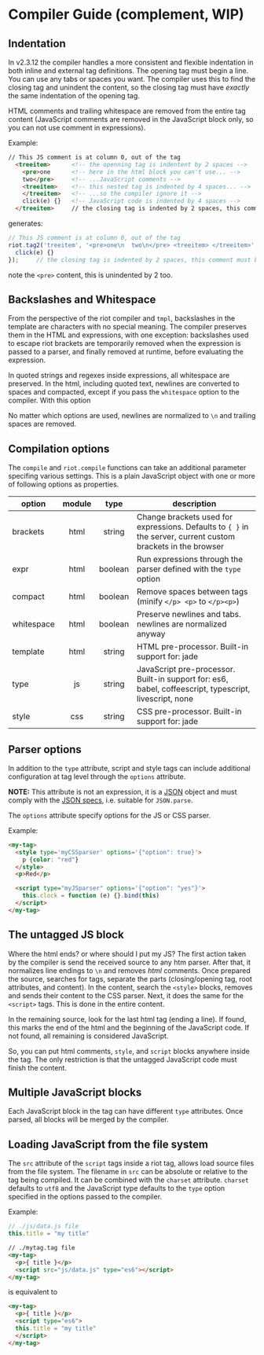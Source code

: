 # Compiler Guide (complement, WIP)

## Indentation

In v2.3.12 the compiler handles a more consistent and flexible indentation in both inline and external tag definitions.
The opening tag must begin a line. You can use any tabs or spaces you want. The compiler uses this to find the closing tag and unindent the content, so the closing tag must have _exactly_ the same indentation of the opening tag.

HTML comments and trailing whitespace are removed from the entire tag content (JavaScript comments are removed in the JavaScript block only, so you can not use comment in expressions).

Example:
```html
// This JS comment is at column 0, out of the tag
  <treeitem>      <!-- the openning tag is indentent by 2 spaces -->
    <pre>one      <!-- here in the html block you can't use... -->
    two</pre>     <!-- ...JavaScript comments -->
    <treeitem>    <!-- this nested tag is indented by 4 spaces... -->
    </treeitem>   <!-- ...so the compiler ignore it -->
    click(e) {}   <!-- JavaScript code is indented by 4 spaces -->
  </treeitem>     // the closing tag is indented by 2 spaces, this comment must be JS
```

generates:
```js
// This JS comment is at column 0, out of the tag
riot.tag2('treeitem', '<pre>one\n  two\n</pre> <treeitem> </treeitem>', '', '', function(opts) {
  click(e) {}
});     // the closing tag is indented by 2 spaces, this comment must be JS
```
note the `<pre>` content, this is unindented by 2 too.

## Backslashes and Whitespace

From the perspective of the riot compiler and `tmpl`, backslashes in the template are characters with no special meaning. The compiler preserves them in the HTML and expressions, with one exception: backslashes used to escape riot brackets are temporarily removed when the expression is passed to a parser, and finally removed at runtime, before evaluating the expression.

In quoted strings and regexes inside expressions, all whitespace are preserved.
In the html, including quoted text, newlines are converted to spaces and compacted, except if you pass the `whitespace` option to the compiler. With this option

No matter which options are used, newlines are normalized to `\n` and trailing spaces are removed.

## Compilation options

The `compile` and `riot.compile` functions can take an additional parameter specifing various settings. This is a plain JavaScript object with one or more of following options as properties.

| option      | module  | type    | description |
| ----------- |:------: |:------: | ----------- |
| brackets    | html    | string  | Change brackets used for expressions. Defaults to `{ }` in the server, current custom brackets in the browser
| expr        | html    | boolean | Run expressions through the parser defined with the `type` option
| compact     | html    | boolean | Remove spaces between tags (minify `</p> <p>` to `</p><p>`)
| whitespace  | html    | boolean | Preserve newlines and tabs. newlines are normalized anyway
| template    | html    | string  | HTML pre-processor. Built-in support for: jade
| type        | js      | string  | JavaScript pre-processor. Built-in support for: es6, babel, coffeescript, typescript, livescript, none
| style       | css     | string  | CSS pre-processor. Built-in support for: jade


## Parser options

In addition to the `type` attribute, script and style tags can include additional configuration at tag level through the `options` attribute.

**NOTE:** This attribute is not an expression, it is a [JSON](http://json.org/) object and must comply with the [JSON specs](http://www.ecma-international.org/publications/files/ECMA-ST/ECMA-404.pdf), i.e. suitable for `JSON.parse`.

The `options` attribute specify options for the JS or CSS parser.

Example:
```html
<my-tag>
  <style type='myCSSparser' options='{"option": true}'>
    p {color: "red"}
  </style>
  <p>Red</p>

  <script type="myJSparser" options='{"option": "yes"}'>
    this.clock = function (e) {}.bind(this)
  </script>
</my-tag>
```


## The untagged JS block

Where the html ends? or where should I put my JS?
The first action taken by the compiler is send the received source to any htm parser. After that,
it normalizes line endings to `\n` and removes _html_ comments.
Once prepared the source, searches for tags, separate the parts (closing/opening tag, root
attributes, and content). In the content, search the `<style>` blocks, removes and sends their
content to the CSS parser. Next, it does the same for the `<script>` tags.
This is done in the entire content.

In the remaining source, look for the last html tag (ending a line). If found, this marks the
end of the html and the beginning of the JavaScript code. If not found, all remaining is
considered JavaScript.

So, you can put html comments, `style`, and `script` blocks anywhere inside the tag.
The only restriction is that the untagged JavaScript code must finish the content.

## Multiple JavaScript blocks

Each JavaScript block in the tag can have different `type` attributes.
Once parsed, all blocks will be merged by the compiler.

## Loading JavaScript from the file system

The `src` attribute of the `script` tags inside a riot tag, allows load source files from the file system.
The filename in `src` can be absolute or relative to the tag being compiled.
It can be combined with the `charset` attribute. `charset` defaults to `utf8` and the JavaScript type defaults to the `type` option specified in the options passed to the compiler.

Example:
```js
// ./js/data.js file
this.title = "my title"
```
```html
// ./mytag.tag file
<my-tag>
  <p>{ title }</p>
  <script src="js/data.js" type="es6"></script>
</my-tag>
```

is equivalent to
```html
<my-tag>
  <p>{ title }</p>
  <script type="es6">
  this.title = "my title"
  </script>
</my-tag>
```

